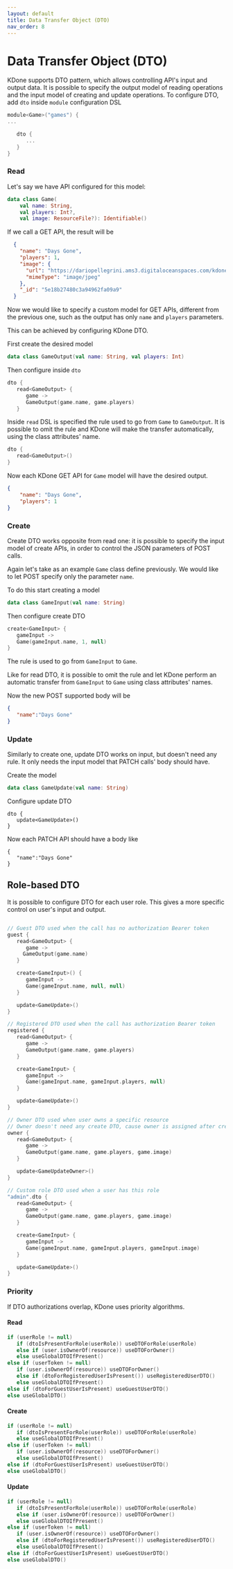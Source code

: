 ```yaml
---
layout: default
title: Data Transfer Object (DTO)
nav_order: 8
---
```


# Data Transfer Object (DTO)

KDone supports DTO pattern, which allows controlling API's input and output data. It is possible to specify the output model of reading operations and the input model of creating and update operations.
To configure DTO, add `dto` inside `module` configuration DSL

```kotlin
module<Game>("games") {
...

   dto {
      ...
   }
}
```

### Read
Let's say we have API configured for this model:
```kotlin
data class Game(
    val name: String,
    val players: Int?,
    val image: ResourceFile?): Identifiable()
```

If we call a GET API, the result will be
```json
  {
    "name": "Days Gone",
    "players": 1,
    "image": {
      "url": "https://dariopellegrini.ams3.digitaloceanspaces.com/kdone/game/1578676851711aozI0SMf9C-Days-Gone-768x432.jpg",
      "mimeType": "image/jpeg"
    },
    "_id": "5e18b27480c3a94962fa09a9"
  }
```

Now we would like to specify a custom model for GET APIs, different from the previous one, such as the output has only `name` and `players` parameters.

This can be achieved by configuring KDone DTO.

First create the desired model

```kotlin
data class GameOutput(val name: String, val players: Int)
```

Then configure inside `dto`

```kotlin
dto {
   read<GameOutput> {
      game ->
      GameOutput(game.name, game.players)
   }
```

Inside `read` DSL is specified the rule used to go from `Game` to `GameOutput`. It is possible to omit the rule and KDone will make the transfer automatically, using the class attributes' name.
```kotlin
dto {
   read<GameOutput>()
}
```

Now each KDone GET API for `Game` model will have the desired output.
```json
{
    "name": "Days Gone",
    "players": 1
}

```

### Create
Create DTO works opposite from read one: it is possible to specify the input model of create APIs, in order to control the JSON parameters of POST calls.

Again let's take as an example `Game` class define previously.
We would like to let POST specify only the parameter `name`.  

To do this start creating a model
```kotlin
data class GameInput(val name: String)
```

Then configure create DTO
```kotlin
create<GameInput> {
   gameInput ->
   Game(gameInput.name, 1, null)
}
```

The rule is used to go from `GameInput` to `Game`.

Like for read DTO, it is possible to omit the rule and let KDone perform an automatic transfer from `GameInput` to `Game` using class attributes' names.

Now the new POST supported body will be
```json
{
   "name":"Days Gone"
}
```

### Update
Similarly to create one, update DTO works on input, but doesn't need any rule. It only needs the input model that PATCH calls' body should have.

Create the model
```kotlin
data class GameUpdate(val name: String)
```

Configure update DTO
```
dto {
   update<GameUpdate>()
}
```

Now each PATCH API should have a body like
```
{
   "name":"Days Gone"
}
```

## Role-based DTO
It is possible to configure DTO for each user role. This gives a more specific control on user's input and output.
```kotlin

// Guest DTO used when the call has no authorization Bearer token
guest {
   read<GameOutput> {
      game ->
     GameOutput(game.name)
   }

   create<GameInput>() {
      gameInput ->
      Game(gameInput.name, null, null)
   }

   update<GameUpdate>()
}

// Registered DTO used when the call has authorization Bearer token
registered {
   read<GameOutput> {
      game ->
      GameOutput(game.name, game.players)
   }

   create<GameInput> {
      gameInput ->
      Game(gameInput.name, gameInput.players, null)
   }

   update<GameUpdate>()
}

// Owner DTO used when user owns a specific resource
// Owner doesn't need any create DTO, cause owner is assigned after creation
owner {
   read<GameOutput> {
      game ->
      GameOutput(game.name, game.players, game.image)
   }

   update<GameUpdateOwner>()
}

// Custom role DTO used when a user has this role
"admin".dto {
   read<GameOutput> {
      game ->
      GameOutput(game.name, game.players, game.image)
   }

   create<GameInput> {
      gameInput ->
      Game(gameInput.name, gameInput.players, gameInput.image)
   }

   update<GameUpdate>()
}
```

### Priority
If DTO authorizations overlap, KDone uses priority algorithms.

#### Read
```kotlin
if (userRole != null)
   if (dtoIsPresentForRole(userRole)) useDTOForRole(userRole)
   else if (user.isOwnerOf(resource)) useDTOForOwner()
   else useGlobalDTOIfPresent()
else if (userToken != null)
   if (user.isOwnerOf(resource)) useDTOForOwner()
   else if (dtoForRegisteredUserIsPresent()) useRegisteredUserDTO()
   else useGlobalDTOIfPresent()
else if (dtoForGuestUserIsPresent) useGuestUserDTO()
else useGlobalDTO()
```

#### Create
```kotlin
if (userRole != null)
   if (dtoIsPresentForRole(userRole)) useDTOForRole(userRole)
   else useGlobalDTOIfPresent()
else if (userToken != null)
   if (user.isOwnerOf(resource)) useDTOForOwner()
   else useGlobalDTOIfPresent()
else if (dtoForGuestUserIsPresent) useGuestUserDTO()
else useGlobalDTO()
```

#### Update
```kotlin
if (userRole != null)
   if (dtoIsPresentForRole(userRole)) useDTOForRole(userRole)
   else if (user.isOwnerOf(resource)) useDTOForOwner()
   else useGlobalDTOIfPresent()
else if (userToken != null)
   if (user.isOwnerOf(resource)) useDTOForOwner()
   else if (dtoForRegisteredUserIsPresent()) useRegisteredUserDTO()
   else useGlobalDTOIfPresent()
else if (dtoForGuestUserIsPresent) useGuestUserDTO()
else useGlobalDTO()
```
